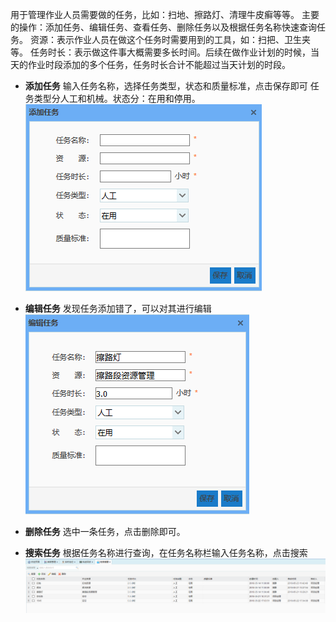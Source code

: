 用于管理作业人员需要做的任务，比如：扫地、擦路灯、清理牛皮癣等等。
主要的操作：添加任务、编辑任务、查看任务、删除任务以及根据任务名称快速查询任务。
资源：表示作业人员在做这个任务时需要用到的工具，如：扫把、卫生夹等。
任务时长：表示做这件事大概需要多长时间。后续在做作业计划的时候，当天的作业时段添加的多个任务，任务时长合计不能超过当天计划的时段。

* **添加任务**
输入任务名称，选择任务类型，状态和质量标准，点击保存即可
任务类型分人工和机械。状态分：在用和停用。
![](images/44.png)

* **编辑任务**
发现任务添加错了，可以对其进行编辑
![](images/45.png)

* **删除任务**
选中一条任务，点击删除即可。

* **搜索任务**
根据任务名称进行查询，在任务名称栏输入任务名称，点击搜索
![](images/46.png)